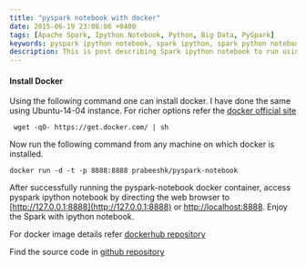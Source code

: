 ```yaml
---
title: "pyspark notebook with docker"
date: 2015-06-19 23:08:08 +0400
tags: [Apache Spark, Ipython Notebook, Python, Big Data, PySpark]
keywords: pyspark ipython notebook, spark ipython, spark python notebook, Spark with docker, docker ipython spark notebook, spark ipython notebook, docker pyspark, jupyter notebook, pyspark jupyter, +pyspark +jupyter, jupyter notebook spark, spark notebook, apache spark notebook
description: This is post describing Spark ipython notebook to run using docker. 
---
```

#### Install Docker
Using the following command one can install docker. I have done the same using Ubuntu-14-04 instance. For richer options refer the [docker official site](https://docs.docker.com/) 
```
 wget -qO- https://get.docker.com/ | sh
```
Now run the following command from any machine on which docker is installed.
```
docker run -d -t -p 8888:8888 prabeeshk/pyspark-notebook
```
After successfully running the pyspark-notebook docker container, access pyspark ipython notebook by <!--more--> directing the web browser to [http://127.0.0.1:8888](http://127.0.0.1:8888) or [http://localhost:8888](http://localhost:8888). Enjoy the Spark with ipython notebook.

For docker image details refer  [dockerhub repository](https://registry.hub.docker.com/u/prabeeshk/pyspark-notebook/)

Find the source code in [github repository](https://github.com/prabeesh/pyspark-notebook)
